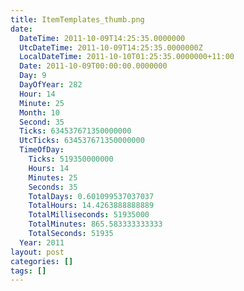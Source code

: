 ```yaml
---
title: ItemTemplates_thumb.png
date:
  DateTime: 2011-10-09T14:25:35.0000000
  UtcDateTime: 2011-10-09T14:25:35.0000000Z
  LocalDateTime: 2011-10-10T01:25:35.0000000+11:00
  Date: 2011-10-09T00:00:00.0000000
  Day: 9
  DayOfYear: 282
  Hour: 14
  Minute: 25
  Month: 10
  Second: 35
  Ticks: 634537671350000000
  UtcTicks: 634537671350000000
  TimeOfDay:
    Ticks: 519350000000
    Hours: 14
    Minutes: 25
    Seconds: 35
    TotalDays: 0.601099537037037
    TotalHours: 14.4263888888889
    TotalMilliseconds: 51935000
    TotalMinutes: 865.583333333333
    TotalSeconds: 51935
  Year: 2011
layout: post
categories: []
tags: []
---
```


